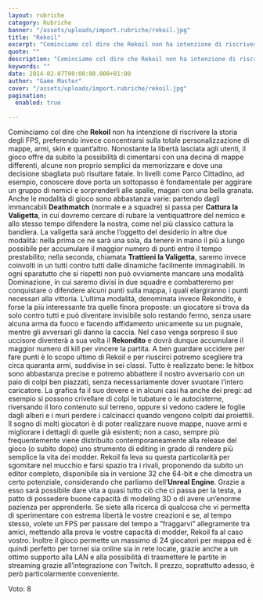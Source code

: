 ```yaml
---
layout: rubriche
category: Rubriche
banner: "/assets/uploads/import.rubriche/rekoil.jpg"
title: "Rekoil"
excerpt: "Cominciamo col dire che Rekoil non ha intenzione di riscrivere la storia degli FPS, preferendo invece concentrarsi sulla totale personalizzazione di mappe, armi, skin e quant’altro. Nonostante la libertà lasciata agli utenti, il gioco offre da subito la possibilità di cimentarsi con una decina di mappe differenti, alcune non proprio semplici da memorizzare e dove [&hellip"
quote: ""
description: "Cominciamo col dire che Rekoil non ha intenzione di riscrivere la storia degli FPS, preferendo invece concentrarsi sulla totale personalizzazione di mappe, armi, skin e quant’altro. Nonostante la libertà lasciata agli utenti, il gioco offre da subito la possibilità di cimentarsi con una decina di mappe differenti, alcune non proprio semplici da memorizzare e dove [&hellip"
keywords: ""
date: 2014-02-07T00:00:00.000+01:00
author: "Game Master"
cover: "/assets/uploads/import.rubriche/rekoil.jpg"
pagination:
  enabled: true

---
```


[](https://hotmc.com/rekoil/rekoil/)

Cominciamo col dire che **Rekoil** non ha intenzione di riscrivere la storia degli FPS, preferendo invece concentrarsi sulla totale personalizzazione di mappe, armi, skin e quant’altro. Nonostante la libertà lasciata agli utenti, il gioco offre da subito la possibilità di cimentarsi con una decina di mappe differenti, alcune non proprio semplici da memorizzare e dove una decisione sbagliata può risultare fatale. In livelli come Parco Cittadino, ad esempio, conoscere dove porta un sottopasso è fondamentale per aggirare un gruppo di nemici e sorprenderli alle spalle, magari con una bella granata. Anche le modalità di gioco sono abbastanza varie: partendo dagli immancabili **Deathmatch** (normale e a squadre) si passa per **Cattura la Valigetta**, in cui dovremo cercare di rubare la ventiquattrore del nemico e allo stesso tempo difendere la nostra, come nel più classico cattura la bandiera. La valigetta sarà anche l’oggetto del desiderio in altre due modalità: nella prima ce ne sarà una sola, da tenere in mano il più a lungo possibile per accumulare il maggior numero di punti entro il tempo prestabilito; nella seconda, chiamata **Trattieni la Valigetta**, saremo invece coinvolti in un tutti contro tutti dalle dinamiche facilmente immaginabili. In ogni sparatutto che si rispetti non può ovviamente mancare una modalità Dominazione, in cui saremo divisi in due squadre e combatteremo per conquistare o difendere alcuni punti sulla mappa, i quali elargiranno i punti necessari alla vittoria. L’ultima modalità, denominata invece Rekondito, è forse la più interessante tra quelle finora proposte: un giocatore si trova da solo contro tutti e può diventare invisibile solo restando fermo, senza usare alcuna arma da fuoco e facendo affidamento unicamente su un pugnale, mentre gli avversari gli danno la caccia. Nel caso venga sorpreso il suo uccisore diventerà a sua volta il **Rekondito** e dovrà dunque accumulare il maggior numero di kill per vincere la partita. A ben guardare uccidere per fare punti è lo scopo ultimo di Rekoil e per riuscirci potremo scegliere tra circa quaranta armi, suddivise in sei classi. Tutto è realizzato bene: le hitbox sono abbastanza precise e potremo abbattere il nostro avversario con un paio di colpi ben piazzati, senza necessariamente dover svuotare l’intero caricatore. La grafica fa il suo dovere e in alcuni casi ha anche dei pregi: ad esempio si possono crivellare di colpi le tubature o le autocisterne, riversando il loro contenuto sul terreno, oppure si vedono cadere le foglie dagli alberi e i muri perdere i calcinacci quando vengono colpiti dai proiettili. Il sogno di molti giocatori è di poter realizzare nuove mappe, nuove armi e migliorare i dettagli di quelle già esistenti; non a caso, sempre più frequentemente viene distribuito contemporaneamente alla release del gioco (o subito dopo) uno strumento di editing in grado di rendere più semplice la vita dei modder. Rekoil fa leva su questa particolarità per sgomitare nel mucchio e farsi spazio tra i rivali, proponendo da subito un editor completo, disponibile sia in versione 32 che 64-bit e che dimostra un certo potenziale, considerando che parliamo dell’**Unreal Engine**. Grazie a esso sarà possibile dare vita a quasi tutto ciò che ci passa per la testa, a patto di possedere buone capacità di modeling 3D o di avere un’enorme pazienza per apprenderle. Se siete alla ricerca di qualcosa che vi permetta di sperimentare con estrema libertà le vostre creazioni e se, al tempo stesso, volete un FPS per passare del tempo a “fraggarvi” allegramente tra amici, mettendo alla prova le vostre capacità di modder, Rekoil fa al caso vostro. Inoltre il gioco permette un massimo di 24 giocatori per mappa ed è quindi perfetto per tornei sia online sia in rete locate, grazie anche a un ottimo supporto alla LAN e alla possibilità di trasmettere le partite in streaming grazie all’integrazione con Twitch. Il prezzo, soprattutto adesso, è però particolarmente conveniente.

Voto: 8